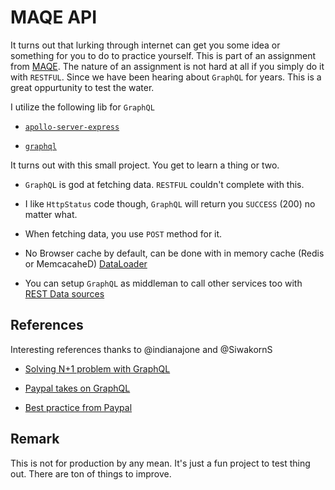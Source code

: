# MAQE API

It turns out that lurking through internet can get you some idea or something for you to do to practice yourself. This is part of an assignment from [MAQE](http://maqe.github.io/template.html). The nature of an assignment is not hard at all if you simply do it with `RESTFUL`. Since we have been hearing about `GraphQL` for years. This is a great oppurtunity to test the water.

I utilize the following lib for `GraphQL`

- [`apollo-server-express`](https://www.npmjs.com/package/apollo-server-express)

- [`graphql`](https://www.npmjs.com/package/graphql)

It turns out with this small project. You get to learn a thing or two.

- `GraphQL` is god at fetching data. `RESTFUL` couldn't complete with this.

- I like `HttpStatus` code though, `GraphQL` will return you `SUCCESS` (200) no matter what.

- When fetching data, you use `POST` method for it.

- No Browser cache by default, can be done with in memory cache (Redis or MemcacaheD) [DataLoader](https://www.apollographql.com/docs/apollo-server/features/data-sources.html#What-about-DataLoader)

- You can setup `GraphQL` as middleman to call other services too with [REST Data sources](https://www.apollographql.com/docs/apollo-server/features/data-sources.html#REST-Data-Source)

## References

Interesting references thanks to @indianajone and @SiwakornS

- [Solving N+1 problem with GraphQL](https://engineering.shopify.com/blogs/engineering/solving-the-n-1-problem-for-graphql-through-batching)

- [Paypal takes on GraphQL](https://medium.com/paypal-engineering/graphql-a-success-story-for-paypal-checkout-3482f724fb53)

- [Best practice from Paypal](https://medium.com/paypal-engineering/graphql-resolvers-best-practices-cd36fdbcef55?fbclid=IwAR0fPkP3VxusF9AA7U25FnAjqLVPV0mT0vYCSNdk47XxV09I3fxV_kQvtHg)

## Remark

This is not for production by any mean. It's just a fun project to test thing out. There are ton of things to improve.
